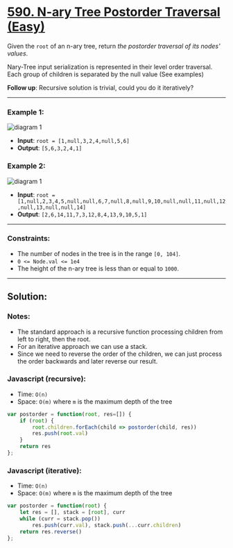 # [590. N-ary Tree Postorder Traversal (Easy)](https://leetcode.com/problems/n-ary-tree-postorder-traversal/)

Given the `root` of an n-ary tree, return _the postorder traversal of its nodes' values_.

Nary-Tree input serialization is represented in their level order traversal. Each group of children is separated by the null value (See examples)

**Follow up**: Recursive solution is trivial, could you do it iteratively?

---
### Example 1:
![diagram 1](https://assets.leetcode.com/uploads/2018/10/12/narytreeexample.png)
 - **Input**: `root = [1,null,3,2,4,null,5,6]`
 - **Output**: `[5,6,3,2,4,1]`

### Example 2:
![diagram 1](https://assets.leetcode.com/uploads/2019/11/08/sample_4_964.png)
 - **Input**: `root = [1,null,2,3,4,5,null,null,6,7,null,8,null,9,10,null,null,11,null,12,null,13,null,null,14]`
 - **Output**: `[2,6,14,11,7,3,12,8,4,13,9,10,5,1]`

---
### Constraints:
 - The number of nodes in the tree is in the range `[0, 104]`.
 - `0 <= Node.val <= 1e4`
 - The height of the n-ary tree is less than or equal to `1000`.

---
## Solution:
### Notes:
 - The standard approach is a recursive function processing children from left to right, then the root.
 - For an iterative approach we can use a stack.
 - Since we need to reverse the order of the children, we can just process the order backwards and later reverse our result.

### Javascript (recursive):
 - Time: `O(n)`
 - Space: `O(m)` where `m` is the maximum depth of the tree

```js
var postorder = function(root, res=[]) {
    if (root) {
        root.children.forEach(child => postorder(child, res))
        res.push(root.val)
    }
    return res
};
```

### Javascript (iterative):
 - Time: `O(n)`
 - Space: `O(m)` where `m` is the maximum depth of the tree

```js
var postorder = function(root) {
    let res = [], stack = [root], curr
    while (curr = stack.pop())
        res.push(curr.val), stack.push(...curr.children)
    return res.reverse()
};
```
